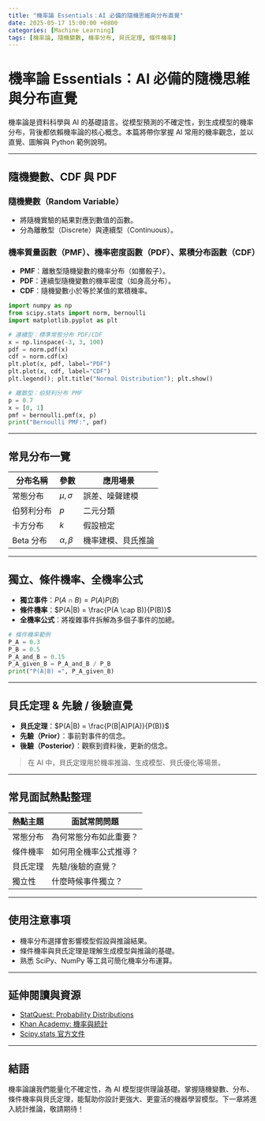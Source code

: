 ```yaml
---
title: "機率論 Essentials：AI 必備的隨機思維與分布直覺"
date: 2025-05-17 15:00:00 +0800
categories: [Machine Learning]
tags: [機率論, 隨機變數, 機率分布, 貝氏定理, 條件機率]
---
```


# 機率論 Essentials：AI 必備的隨機思維與分布直覺

機率論是資料科學與 AI 的基礎語言。從模型預測的不確定性，到生成模型的機率分布，背後都依賴機率論的核心概念。本篇將帶你掌握 AI 常用的機率觀念，並以直覺、圖解與 Python 範例說明。

---

## 隨機變數、CDF 與 PDF

### 隨機變數（Random Variable）

- 將隨機實驗的結果對應到數值的函數。
- 分為離散型（Discrete）與連續型（Continuous）。

### 機率質量函數（PMF）、機率密度函數（PDF）、累積分布函數（CDF）

- **PMF**：離散型隨機變數的機率分布（如擲骰子）。
- **PDF**：連續型隨機變數的機率密度（如身高分布）。
- **CDF**：隨機變數小於等於某值的累積機率。

```python
import numpy as np
from scipy.stats import norm, bernoulli
import matplotlib.pyplot as plt

# 連續型：標準常態分布 PDF/CDF
x = np.linspace(-3, 3, 100)
pdf = norm.pdf(x)
cdf = norm.cdf(x)
plt.plot(x, pdf, label="PDF")
plt.plot(x, cdf, label="CDF")
plt.legend(); plt.title("Normal Distribution"); plt.show()

# 離散型：伯努利分布 PMF
p = 0.7
x = [0, 1]
pmf = bernoulli.pmf(x, p)
print("Bernoulli PMF:", pmf)
```

---

## 常見分布一覽

| 分布名稱   | 參數            | 應用場景           |
| ---------- | --------------- | ------------------ |
| 常態分布   | $\mu, \sigma$   | 誤差、噪聲建模     |
| 伯努利分布 | $p$             | 二元分類           |
| 卡方分布   | $k$             | 假設檢定           |
| Beta 分布  | $\alpha, \beta$ | 機率建模、貝氏推論 |

---

## 獨立、條件機率、全機率公式

- **獨立事件**：$P(A \cap B) = P(A)P(B)$
- **條件機率**：$P(A|B) = \frac{P(A \cap B)}{P(B)}$
- **全機率公式**：將複雜事件拆解為多個子事件的加總。

```python
# 條件機率範例
P_A = 0.3
P_B = 0.5
P_A_and_B = 0.15
P_A_given_B = P_A_and_B / P_B
print("P(A|B) =", P_A_given_B)
```

---

## 貝氏定理 & 先驗 / 後驗直覺

- **貝氏定理**：$P(A|B) = \frac{P(B|A)P(A)}{P(B)}$
- **先驗（Prior）**：事前對事件的信念。
- **後驗（Posterior）**：觀察到資料後，更新的信念。

> 在 AI 中，貝氏定理用於機率推論、生成模型、貝氏優化等場景。

---

## 常見面試熱點整理

| 熱點主題 | 面試常問問題           |
| -------- | ---------------------- |
| 常態分布 | 為何常態分布如此重要？ |
| 條件機率 | 如何用全機率公式推導？ |
| 貝氏定理 | 先驗/後驗的直覺？      |
| 獨立性   | 什麼時候事件獨立？     |

---

## 使用注意事項

* 機率分布選擇會影響模型假設與推論結果。
* 條件機率與貝氏定理是理解生成模型與推論的基礎。
* 熟悉 SciPy、NumPy 等工具可簡化機率分布運算。

---

## 延伸閱讀與資源

* [StatQuest: Probability Distributions](https://www.youtube.com/watch?v=Vfo5le26IhY)
* [Khan Academy: 機率與統計](https://zh.khanacademy.org/math/statistics-probability)
* [Scipy.stats 官方文件](https://docs.scipy.org/doc/scipy/reference/stats.html)

---

## 結語

機率論讓我們能量化不確定性，為 AI 模型提供理論基礎。掌握隨機變數、分布、條件機率與貝氏定理，能幫助你設計更強大、更靈活的機器學習模型。下一章將進入統計推論，敬請期待！
